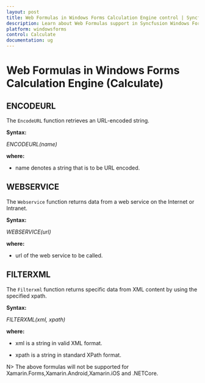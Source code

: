 ```yaml
---
layout: post
title: Web Formulas in Windows Forms Calculation Engine control | Syncfusion
description: Learn about Web Formulas support in Syncfusion Windows Forms Calculation Engine (Calculate) control, its elements, and more.
platform: windowsforms
control: Calculate
documentation: ug
---
```


# Web Formulas in Windows Forms Calculation Engine (Calculate)



## ENCODEURL



The `EncodeURL` function retrieves an URL-encoded string.



**Syntax:**



_ENCODEURL(name)_



**where:**



* name denotes a string that is to be URL encoded.



## WEBSERVICE 



The `Webservice` function returns data from a web service on the Internet or Intranet.



**Syntax:**



_WEBSERVICE(url)_



**where:**



* url of the web service to be called.



## FILTERXML  



The `Filterxml` function returns specific data from XML content by using the specified xpath.


**Syntax:**



_FILTERXML(xml, xpath)_



**where:**



* xml is a string in valid XML format.



* xpath is a string in standard XPath format.



N> The above formulas will not be supported for Xamarin.Forms,Xamarin.Android,Xamarin.iOS and .NETCore.
